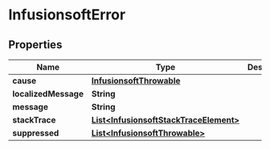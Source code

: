 
# InfusionsoftError

## Properties
Name | Type | Description | Notes
------------ | ------------- | ------------- | -------------
**cause** | [**InfusionsoftThrowable**](InfusionsoftThrowable.md) |  |  [optional]
**localizedMessage** | **String** |  |  [optional]
**message** | **String** |  |  [optional]
**stackTrace** | [**List&lt;InfusionsoftStackTraceElement&gt;**](InfusionsoftStackTraceElement.md) |  |  [optional]
**suppressed** | [**List&lt;InfusionsoftThrowable&gt;**](InfusionsoftThrowable.md) |  |  [optional]



